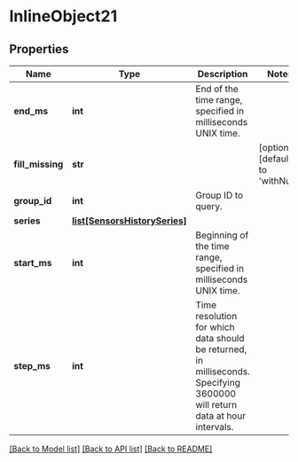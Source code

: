 # InlineObject21

## Properties
Name | Type | Description | Notes
------------ | ------------- | ------------- | -------------
**end_ms** | **int** | End of the time range, specified in milliseconds UNIX time. | 
**fill_missing** | **str** |  | [optional] [default to 'withNull']
**group_id** | **int** | Group ID to query. | 
**series** | [**list[SensorsHistorySeries]**](SensorsHistorySeries.md) |  | 
**start_ms** | **int** | Beginning of the time range, specified in milliseconds UNIX time. | 
**step_ms** | **int** | Time resolution for which data should be returned, in milliseconds. Specifying 3600000 will return data at hour intervals. | 

[[Back to Model list]](../README.md#documentation-for-models) [[Back to API list]](../README.md#documentation-for-api-endpoints) [[Back to README]](../README.md)


